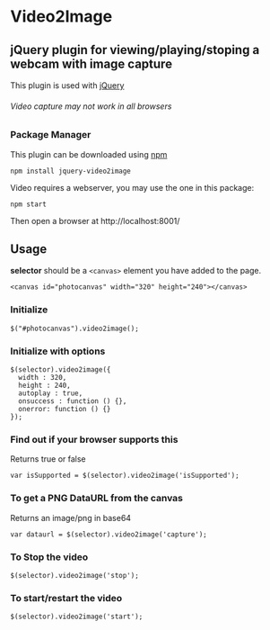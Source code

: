 # Video2Image
## jQuery plugin for viewing/playing/stoping a webcam with image capture

This plugin is used with [jQuery](https://jquery.com/)

###### Video capture may not work in all browsers

### Package Manager
This plugin can be downloaded using [npm](https://www.npmjs.com/package/jquery-video2image)

`npm install jquery-video2image`

Video requires a webserver, you may use the one in this package:

`npm start`

Then open a browser at http://localhost:8001/
 
 
 ## Usage

**selector** should be a `<canvas>` element you have added to the page.

`<canvas id="photocanvas" width="320" height="240"></canvas>`

### Initialize
`$("#photocanvas").video2image();`

### Initialize with options
```
$(selector).video2image({
  width : 320,
  height : 240,
  autoplay : true,
  onsuccess : function () {},
  onerror: function () {}
});
```

### Find out if your browser supports this

Returns true or false

`var isSupported = $(selector).video2image('isSupported');`

### To get a PNG DataURL from the canvas

Returns an image/png in base64

`var dataurl = $(selector).video2image('capture');`   

### To Stop the video
`$(selector).video2image('stop');`

### To start/restart the video
`$(selector).video2image('start');`
